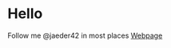 # Hello

Follow me @jaeder42 in most places
[Webpage](https://jaeder42.tech)
<!---
Jaeder42/Jaeder42 is a ✨ special ✨ repository because its `README.md` (this file) appears on your GitHub profile.
You can click the Preview link to take a look at your changes.
--->
